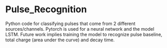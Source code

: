 # Pulse_Recognition
Python code for classifying pulses that come from 2 different sources/channels. Pytorch is used for a neural network and the model LSTM. Future work implies training the model to recognize pulse baseline, total charge (area under the curve) and decay time. 

